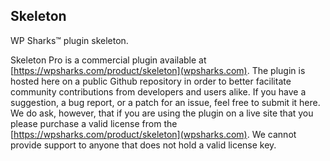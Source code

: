 ## Skeleton

WP Sharks™ plugin skeleton.

Skeleton Pro is a commercial plugin available at [https://wpsharks.com/product/skeleton](wpsharks.com). The plugin is hosted here on a public Github repository in order to better facilitate community contributions from developers and users alike. If you have a suggestion, a bug report, or a patch for an issue, feel free to submit it here. We do ask, however, that if you are using the plugin on a live site that you please purchase a valid license from the [https://wpsharks.com/product/skeleton](wpsharks.com). We cannot provide support to anyone that does not hold a valid license key.
